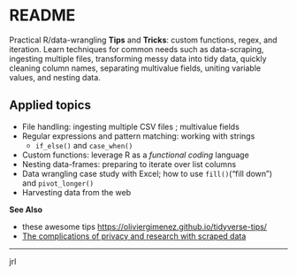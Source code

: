 
<!-- README.md is generated from README.Rmd. Please edit that file -->

# README

Practical R/data-wrangling **Tips** and **Tricks**: custom functions,
regex, and iteration. Learn techniques for common needs such as
data-scraping, ingesting multiple files, transforming messy data into
tidy data, quickly cleaning column names, separating multivalue fields,
uniting variable values, and nesting data.

## Applied topics

-   File handling: ingesting multiple CSV files ; multivalue fields  
-   Regular expressions and pattern matching: working with strings
    -   `if_else()` and `case_when()`  
-   Custom functions: leverage R as a *functional coding* language  
-   Nesting data-frames: preparing to iterate over list columns  
-   Data wrangling case study with Excel; how to use `fill()`(“fill
    down”) and `pivot_longer()`
-   Harvesting data from the web

**See Also**

-   these awesome tips
    <https://oliviergimenez.github.io/tidyverse-tips/>  
-   [The complications of privacy and research with scraped
    data](https://reallifemag.com/fair-game/)

------------------------------------------------------------------------

jrl
